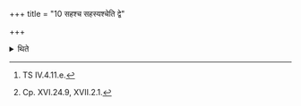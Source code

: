 +++
title = "10 सहश्च सहस्यश्चेति द्वे"

+++

<details><summary>थिते</summary>

10. With sahaśca sahasyaśca...[^1] he places the two R̥tavya (-bricks) for which the formula tayā devatayā is to be used commonly.[^2]   

[^1]: TS IV.4.11.e.  

[^2]: Cp. XVI.24.9, XVII.2.1.  
</details>
